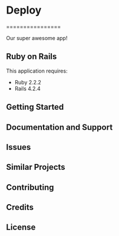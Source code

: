 # Deploy
================

Our super awesome app!

Ruby on Rails
-------------

This application requires:

- Ruby 2.2.2
- Rails 4.2.4

Getting Started
---------------

Documentation and Support
-------------------------

Issues
-------------

Similar Projects
----------------

Contributing
------------

Credits
-------

License
-------
